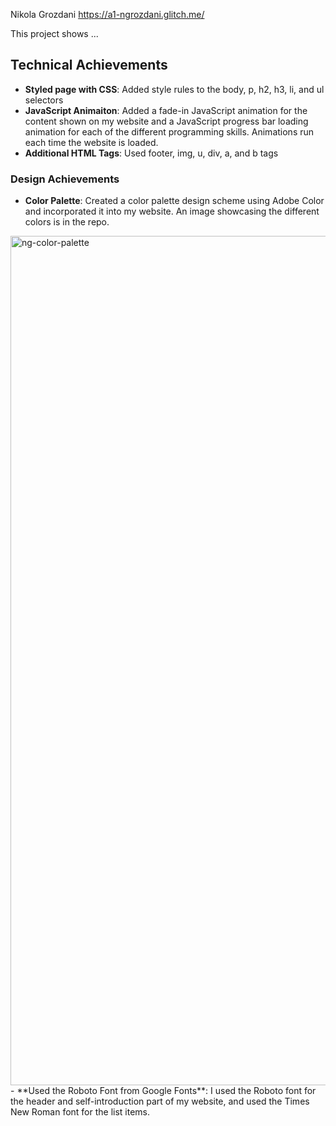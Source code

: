 Nikola Grozdani
https://a1-ngrozdani.glitch.me/

This project shows ...

## Technical Achievements
- **Styled page with CSS**: Added style rules to the body, p, h2, h3, li, and ul selectors 
- **JavaScript Animaiton**: Added a fade-in JavaScript animation for the content shown on my website and a JavaScript progress bar loading animation for each of the different programming skills. Animations run each time the website is loaded. 
- **Additional HTML Tags**: Used footer, img, u, div, a, and b tags

### Design Achievements
- **Color Palette**: Created a color palette design scheme using Adobe Color and incorporated it into my website. An image showcasing the different colors is in the repo.
<img width="1359" alt="ng-color-palette" src="https://github.com/ngrozdani/a1-gettingstarted/assets/64702995/1c694ef2-dc08-4356-93ea-18a101c86247">
- **Used the Roboto Font from Google Fonts**: I used the Roboto font for the header and self-introduction part of my website, and used the Times New Roman font for the list items. 
